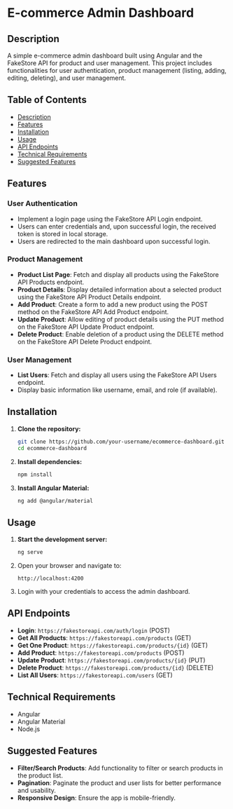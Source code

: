 # E-commerce Admin Dashboard

## Description
A simple e-commerce admin dashboard built using Angular and the FakeStore API for product and user management. This project includes functionalities for user authentication, product management (listing, adding, editing, deleting), and user management.

## Table of Contents
- [Description](#description)
- [Features](#features)
- [Installation](#installation)
- [Usage](#usage)
- [API Endpoints](#api-endpoints)
- [Technical Requirements](#technical-requirements)
- [Suggested Features](#suggested-features)

## Features

### User Authentication
- Implement a login page using the FakeStore API Login endpoint.
- Users can enter credentials and, upon successful login, the received token is stored in local storage.
- Users are redirected to the main dashboard upon successful login.

### Product Management
- **Product List Page**: Fetch and display all products using the FakeStore API Products endpoint.
- **Product Details**: Display detailed information about a selected product using the FakeStore API Product Details endpoint.
- **Add Product**: Create a form to add a new product using the POST method on the FakeStore API Add Product endpoint.
- **Update Product**: Allow editing of product details using the PUT method on the FakeStore API Update Product endpoint.
- **Delete Product**: Enable deletion of a product using the DELETE method on the FakeStore API Delete Product endpoint.

### User Management
- **List Users**: Fetch and display all users using the FakeStore API Users endpoint.
- Display basic information like username, email, and role (if available).

## Installation

1. **Clone the repository:**
   ```sh
   git clone https://github.com/your-username/ecommerce-dashboard.git
   cd ecommerce-dashboard
   ```

2. **Install dependencies:**
   ```sh
   npm install
   ```

3. **Install Angular Material:**
   ```sh
   ng add @angular/material
   ```

## Usage

1. **Start the development server:**
   ```sh
   ng serve
   ```
2. Open your browser and navigate to:
   ```
   http://localhost:4200
   ```
3. Login with your credentials to access the admin dashboard.

## API Endpoints
- **Login**: `https://fakestoreapi.com/auth/login` (POST)
- **Get All Products**: `https://fakestoreapi.com/products` (GET)
- **Get One Product**: `https://fakestoreapi.com/products/{id}` (GET)
- **Add Product**: `https://fakestoreapi.com/products` (POST)
- **Update Product**: `https://fakestoreapi.com/products/{id}` (PUT)
- **Delete Product**: `https://fakestoreapi.com/products/{id}` (DELETE)
- **List All Users**: `https://fakestoreapi.com/users` (GET)

## Technical Requirements
- Angular
- Angular Material
- Node.js

## Suggested Features
- **Filter/Search Products**: Add functionality to filter or search products in the product list.
- **Pagination**: Paginate the product and user lists for better performance and usability.
- **Responsive Design**: Ensure the app is mobile-friendly.

